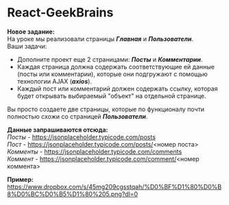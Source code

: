 # React-GeekBrains

**Новое задание:**<br>
На уроке мы реализовали страницы ***Главная*** и ***Пользователи***.<br> 
Ваши задачи:
- Дополните проект еще 2 страницами: ***Посты*** и ***Комментарии***.
- Каждая страница должна содержать соответствующие ей данные (посты или комментарии), которые они подгружают с помощью технологии AJAX (***axios***).
- Каждый пост или комментарий должен содержать ссылку, которая будет открывать выбираемый "объект" на отдельной странице.

Вы просто создаете две страницы, которые по функционалу почти полностью схожи со страницей ***Пользователи***.

**Данные запрашиваются отсюда:**<br>
*Посты* - https://jsonplaceholder.typicode.com/posts<br>
*Пост* - https://jsonplaceholder.typicode.com/posts/<номер поста><br>
*Комменты* - https://jsonplaceholder.typicode.com/comments<br>
*Коммент* - https://jsonplaceholder.typicode.com/comment/<номер коммента>

**Пример:** 
https://www.dropbox.com/s/45mg209cgsstqah/%D0%BF%D1%80%D0%B8%D0%BC%D0%B5%D1%80%205.png?dl=0
